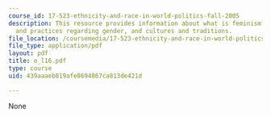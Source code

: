 ```yaml
---
course_id: 17-523-ethnicity-and-race-in-world-politics-fall-2005
description: This resource provides information about what is feminism? what is multiculturalism?,ideologies
  and practices regarding gender, and cultures and traditions.
file_location: /coursemedia/17-523-ethnicity-and-race-in-world-politics-fall-2005/439aaaeb819afe8694867ca813de421d_o_l16.pdf
file_type: application/pdf
layout: pdf
title: o_l16.pdf
type: course
uid: 439aaaeb819afe8694867ca813de421d

---
```

None